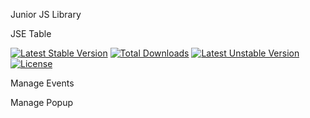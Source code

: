 Junior JS Library


JSE Table

[![Latest Stable Version](http://poser.pugx.org/eltharin/juniorjs/v)](https://packagist.org/packages/eltharin/juniorjs)
[![Total Downloads](http://poser.pugx.org/eltharin/juniorjs/downloads)](https://packagist.org/packages/eltharin/juniorjs)
[![Latest Unstable Version](http://poser.pugx.org/eltharin/juniorjs/v/unstable)](https://packagist.org/packages/eltharin/juniorjs)
[![License](http://poser.pugx.org/eltharin/juniorjs/license)](https://packagist.org/packages/eltharin/juniorjs)



Manage Events

Manage Popup
